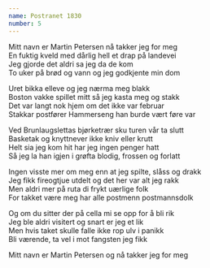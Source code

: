 ```yaml
---
name: Postranet 1830
number: 5
---
```


Mitt navn er Martin Petersen nå takker jeg for meg  
En fuktig kveld med dårlig hell et drap på landevei  
Jeg gjorde det aldri sa jeg da de kom  
To uker på brød og vann og jeg godkjente min dom

Uret bikka elleve og jeg nærma meg blakk  
Boston vakke spillet mitt så jeg kasta meg og stakk  
Det var langt nok hjem om det ikke var februar  
Stakkar postfører Hammerseng han burde vært føre var

Ved Brunlaugslettas bjørketrær sku turen vår ta slutt  
Basketak og knyttnever ikke kniv eller krutt  
Helt sia jeg kom hit har jeg ingen penger hatt  
Så jeg la han igjen i grøfta blodig, frossen og forlatt

Ingen visste mer om meg enn at jeg spilte, slåss og drakk  
Jeg fikk fireogtjue utdelt og det her var alt jeg rakk  
Men aldri mer på ruta di frykt uærlige folk  
For takket være meg har alle postmenn postmannsdolk

Og om du sitter der på cella mi se opp for å bli rik  
Jeg ble aldri visitert og snart er jeg et lik  
Men hvis taket skulle falle ikke rop ulv i panikk  
Bli værende, ta vel i mot fangsten jeg fikk

Mitt navn er Martin Petersen og nå takker jeg for meg
